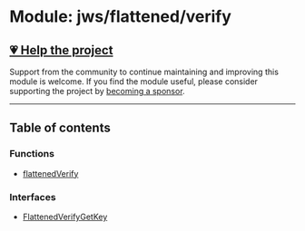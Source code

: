 # Module: jws/flattened/verify

## [💗 Help the project](https://github.com/sponsors/panva)

Support from the community to continue maintaining and improving this module is welcome. If you find the module useful, please consider supporting the project by [becoming a sponsor](https://github.com/sponsors/panva).

---

## Table of contents

### Functions

- [flattenedVerify](../functions/jws_flattened_verify.flattenedVerify.md)

### Interfaces

- [FlattenedVerifyGetKey](../interfaces/jws_flattened_verify.FlattenedVerifyGetKey.md)
